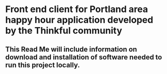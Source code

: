 # Front end client for Portland area happy hour application developed by the Thinkful community

## This Read Me will include information on download and installation of software needed to run this project locally.
